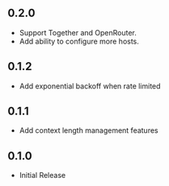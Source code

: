 ## 0.2.0

- Support Together and OpenRouter.
- Add ability to configure more hosts.

## 0.1.2

- Add exponential backoff when rate limited

## 0.1.1

- Add context length management features

## 0.1.0

- Initial Release
